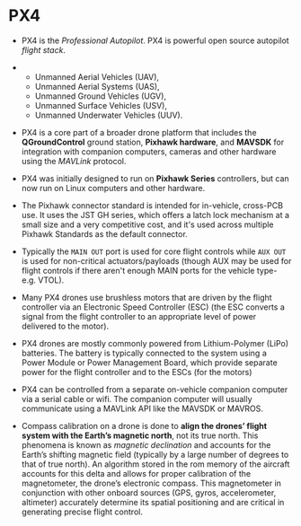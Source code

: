 # PX4

* PX4 is the _Professional Autopilot_. PX4 is powerful open source autopilot _flight stack_.

*   * Unmanned Aerial Vehicles (UAV), 
    * Unmanned Aerial Systems (UAS), 
    * Unmanned Ground Vehicles (UGV), 
    * Unmanned Surface Vehicles (USV), 
    * Unmanned Underwater Vehicles (UUV).

* PX4 is a core part of a broader drone platform that includes the **QGroundControl** ground station, **Pixhawk hardware**, and **MAVSDK** for integration with companion computers, cameras and other hardware using the _MAVLink_ protocol.

* PX4 was initially designed to run on **Pixhawk Series** controllers, but can now run on Linux computers and other hardware.

* The Pixhawk connector standard is intended for in-vehicle, cross-PCB use. It uses the JST GH series, which offers a latch lock mechanism at a small size and a very competitive cost, and it's used across multiple Pixhawk Standards as the default connector.

* Typically the `MAIN OUT` port is used for core flight controls while `AUX OUT` is used for non-critical actuators/payloads (though AUX may be used for flight controls if there aren't enough MAIN ports for the vehicle type- e.g. VTOL).

* Many PX4 drones use brushless motors that are driven by the flight controller via an Electronic Speed Controller (ESC) (the ESC converts a signal from the flight controller to an appropriate level of power delivered to the motor).

* PX4 drones are mostly commonly powered from Lithium-Polymer (LiPo) batteries. The battery is typically connected to the system using a Power Module or Power Management Board, which provide separate power for the flight controller and to the ESCs (for the motors)

* PX4 can be controlled from a separate on-vehicle companion computer via a serial cable or wifi. The companion computer will usually communicate using a MAVLink API like the MAVSDK or MAVROS.












* Compass calibration on a drone is done to **align the drones’ flight system with the Earth’s magnetic north**, not its true north. This phenomena is known as _magnetic declination_ and accounts for the Earth’s shifting magnetic field (typically by a large number of degrees to that of true north). An algorithm stored in the rom memory of the aircraft accounts for this delta and allows for proper calibration of the magnetometer, the drone’s electronic compass. This magnetometer in conjunction with other onboard sources (GPS, gyros, accelerometer, altimeter) accurately determine its spatial positioning and are critical in generating precise flight control.
